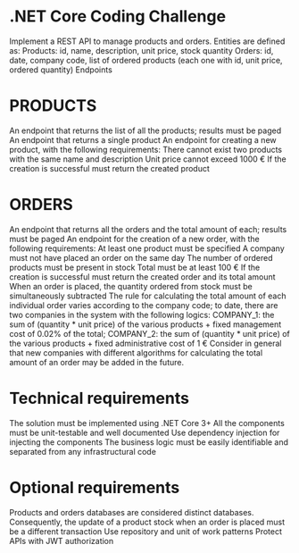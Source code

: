 # .NET Core Coding Challenge

Implement a REST API to manage products and orders.
Entities are defined as:
Products: id, name, description, unit price, stock quantity
Orders: id, date, company code, list of ordered products (each one with id, unit price, ordered quantity)
Endpoints

# PRODUCTS
An endpoint that returns the list of all the products; results must be paged
An endpoint that returns a single product
An endpoint for creating a new product, with the following requirements:
There cannot exist two products with the same name and description
Unit price cannot exceed 1000 €
If the creation is successful must return the created product

# ORDERS
An endpoint that returns all the orders and the total amount of each; results must be paged
An endpoint for the creation of a new order, with the following requirements:
At least one product must be specified
A company must not have placed an order on the same day
The number of ordered products must be present in stock
Total must be at least 100 €
If the creation is successful must return the created order and its total amount
When an order is placed, the quantity ordered from stock must be simultaneously subtracted
The rule for calculating the total amount of each individual order varies according to the company code; to date, there are two companies in the 
system with the following logics:
COMPANY_1: the sum of (quantity * unit price) of the various products + fixed management cost of 0.02% of the total;
COMPANY_2: the sum of (quantity * unit price) of the various products + fixed administrative cost of 1 €
Consider in general that new companies with different algorithms for calculating the total amount of an order may be added in the future.

# Technical requirements
The solution must be implemented using .NET Core 3+
All the components must be unit-testable and well documented
Use dependency injection for injecting the components
The business logic must be easily identifiable and separated from any infrastructural code

# Optional requirements
Products and orders databases are considered distinct databases. Consequently, the update of a product stock when an order is placed 
must be a different transaction
Use repository and unit of work patterns
Protect APIs with JWT authorization
